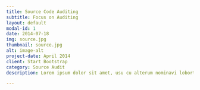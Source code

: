 ```yaml
---
title: Source Code Auditing
subtitle: Focus on Auditing
layout: default
modal-id: 1
date: 2014-07-18
img: source.jpg
thumbnail: source.jpg
alt: image-alt
project-date: April 2014
client: Start Bootstrap
category: Source Audit
description: Lorem ipsum dolor sit amet, usu cu alterum nominavi lobortis. At duo novum diceret. Tantas apeirian vix et, usu sanctus postulant inciderint ut, populo diceret necessitatibus in vim. Cu eum dicam feugiat noluisse.

---
```

